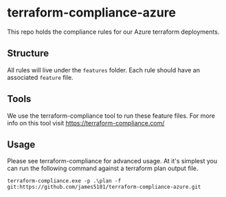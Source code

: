 # terraform-compliance-azure

This repo holds the compliance rules for our Azure terraform deployments. 

## Structure

All rules will live under the ```features``` folder. Each rule should have an associated ```feature``` file. 

## Tools
We use the terraform-compliance tool to run these feature files. For more info on this tool visit https://terraform-compliance.com/

## Usage
Please see terraform-compliance for advanced usage. At it's simplest you can run the following command against a terraform plan output file.

```terraform-compliance.exe -p .\plan -f git:https://github.com/james5101/terraform-compliance-azure.git```